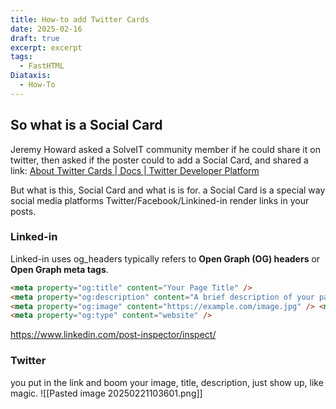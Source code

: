 ```yaml
---
title: How-to add Twitter Cards
date: 2025-02-16
draft: true
excerpt: excerpt
tags:
  - FastHTML
Diataxis:
  - How-To
---
```

## So what is a Social Card

Jeremy Howard asked a SolveIT community member if he could share it on twitter, then asked if the poster could  to add a Social Card, and shared a link:
[About Twitter Cards | Docs | Twitter Developer Platform](https://developer.x.com/en/docs/x-for-websites/cards/overview/abouts-cards)

But what is this, Social Card and what is is for. a Social Card is a special way social media platforms Twitter/Facebook/Linkined-in render links in your posts. 
### Linked-in 
Linked-in uses og_headers typically refers to **Open Graph (OG) headers** or **Open Graph meta tags**.

```html
<meta property="og:title" content="Your Page Title" /> 
<meta property="og:description" content="A brief description of your page." /> 
<meta property="og:image" content="https://example.com/image.jpg" /> <meta property="og:url" content="https://example.com/page" /> 
<meta property="og:type" content="website" />
```
https://www.linkedin.com/post-inspector/inspect/

### Twitter
you put in the link and boom your image, title, description, just show up, like magic. 
![[Pasted image 20250221103601.png]]